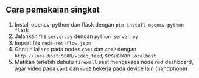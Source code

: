 ## Cara pemakaian singkat
1. Install opencv-python dan flask dengan `pip install opencv-python flask`  
2. Jalankan file `server.py` dengan `python server.py`  
3. Import file `node-red-flow.json`  
5. Ganti nilai `src` pada nodes `cam1` dan `cam2` dengan `http://localhost:5000/video_feed`, sesuaikan `localhost`  
6. Matikan terlebih dahulu `firewall` saat mengakses node red dashboard, agar video pada `cam1` dan `cam2` bekerja pada device lain (handphone)
